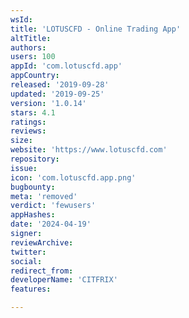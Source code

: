 ```yaml
---
wsId: 
title: 'LOTUSCFD - Online Trading App'
altTitle: 
authors: 
users: 100
appId: 'com.lotuscfd.app'
appCountry: 
released: '2019-09-28'
updated: '2019-09-25'
version: '1.0.14'
stars: 4.1
ratings: 
reviews: 
size: 
website: 'https://www.lotuscfd.com'
repository: 
issue: 
icon: 'com.lotuscfd.app.png'
bugbounty: 
meta: 'removed'
verdict: 'fewusers'
appHashes: 
date: '2024-04-19'
signer: 
reviewArchive: 
twitter: 
social: 
redirect_from: 
developerName: 'CITFRIX'
features: 

---
```


